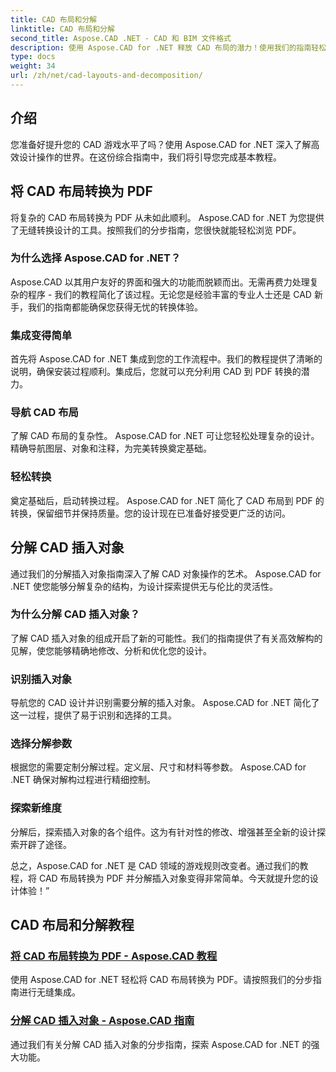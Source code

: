 ```yaml
---
title: CAD 布局和分解
linktitle: CAD 布局和分解
second_title: Aspose.CAD .NET - CAD 和 BIM 文件格式
description: 使用 Aspose.CAD for .NET 释放 CAD 布局的潜力！使用我们的指南轻松将设计转换为 PDF。轻松掌握插入对象的分解。
type: docs
weight: 34
url: /zh/net/cad-layouts-and-decomposition/
---
```




## 介绍

您准备好提升您的 CAD 游戏水平了吗？使用 Aspose.CAD for .NET 深入了解高效设计操作的世界。在这份综合指南中，我们将引导您完成基本教程。
## 将 CAD 布局转换为 PDF

将复杂的 CAD 布局转换为 PDF 从未如此顺利。 Aspose.CAD for .NET 为您提供了无缝转换设计的工具。按照我们的分步指南，您很快就能轻松浏览 PDF。

### 为什么选择 Aspose.CAD for .NET？

Aspose.CAD 以其用户友好的界面和强大的功能而脱颖而出。无需再费力处理复杂的程序 - 我们的教程简化了该过程。无论您是经验丰富的专业人士还是 CAD 新手，我们的指南都能确保您获得无忧的转换体验。

### 集成变得简单

首先将 Aspose.CAD for .NET 集成到您的工作流程中。我们的教程提供了清晰的说明，确保安装过程顺利。集成后，您就可以充分利用 CAD 到 PDF 转换的潜力。

### 导航 CAD 布局

了解 CAD 布局的复杂性。 Aspose.CAD for .NET 可让您轻松处理复杂的设计。精确导航图层、对象和注释，为完美转换奠定基础。

### 轻松转换

奠定基础后，启动转换过程。 Aspose.CAD for .NET 简化了 CAD 布局到 PDF 的转换，保留细节并保持质量。您的设计现在已准备好接受更广泛的访问。

## 分解 CAD 插入对象

通过我们的分解插入对象指南深入了解 CAD 对象操作的艺术。 Aspose.CAD for .NET 使您能够分解复杂的结构，为设计探索提供无与伦比的灵活性。

### 为什么分解 CAD 插入对象？

了解 CAD 插入对象的组成开启了新的可能性。我们的指南提供了有关高效解构的见解，使您能够精确地修改、分析和优化您的设计。

### 识别插入对象

导航您的 CAD 设计并识别需要分解的插入对象。 Aspose.CAD for .NET 简化了这一过程，提供了易于识别和选择的工具。

### 选择分解参数

根据您的需要定制分解过程。定义层、尺寸和材料等参数。 Aspose.CAD for .NET 确保对解构过程进行精细控制。

### 探索新维度

分解后，探索插入对象的各个组件。这为有针对性的修改、增强甚至全新的设计探索开辟了途径。

总之，Aspose.CAD for .NET 是 CAD 领域的游戏规则改变者。通过我们的教程，将 CAD 布局转换为 PDF 并分解插入对象变得非常简单。今天就提升您的设计体验！”
## CAD 布局和分解教程
### [将 CAD 布局转换为 PDF - Aspose.CAD 教程](./converting-cad-layouts-to-pdf/)
使用 Aspose.CAD for .NET 轻松将 CAD 布局转换为 PDF。请按照我们的分步指南进行无缝集成。
### [分解 CAD 插入对象 - Aspose.CAD 指南](./decomposing-cad-insert-objects/)
通过我们有关分解 CAD 插入对象的分步指南，探索 Aspose.CAD for .NET 的强大功能。
